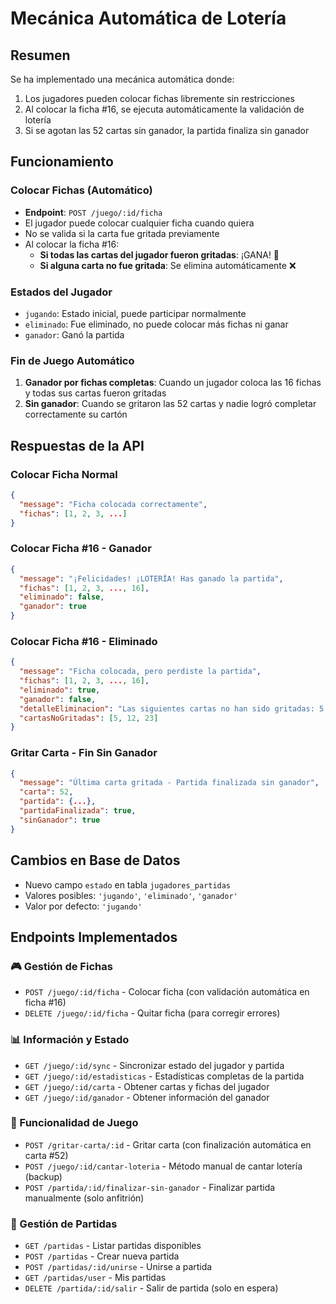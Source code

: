 # Mecánica Automática de Lotería

## Resumen
Se ha implementado una mecánica automática donde:
1. Los jugadores pueden colocar fichas libremente sin restricciones
2. Al colocar la ficha #16, se ejecuta automáticamente la validación de lotería
3. Si se agotan las 52 cartas sin ganador, la partida finaliza sin ganador

## Funcionamiento

### Colocar Fichas (Automático)
- **Endpoint**: `POST /juego/:id/ficha`
- El jugador puede colocar cualquier ficha cuando quiera
- No se valida si la carta fue gritada previamente
- Al colocar la ficha #16:
  - **Si todas las cartas del jugador fueron gritadas**: ¡GANA! 🎉
  - **Si alguna carta no fue gritada**: Se elimina automáticamente ❌

### Estados del Jugador
- `jugando`: Estado inicial, puede participar normalmente
- `eliminado`: Fue eliminado, no puede colocar más fichas ni ganar
- `ganador`: Ganó la partida

### Fin de Juego Automático
1. **Ganador por fichas completas**: Cuando un jugador coloca las 16 fichas y todas sus cartas fueron gritadas
2. **Sin ganador**: Cuando se gritaron las 52 cartas y nadie logró completar correctamente su cartón

## Respuestas de la API

### Colocar Ficha Normal
```json
{
  "message": "Ficha colocada correctamente",
  "fichas": [1, 2, 3, ...]
}
```

### Colocar Ficha #16 - Ganador
```json
{
  "message": "¡Felicidades! ¡LOTERÍA! Has ganado la partida",
  "fichas": [1, 2, 3, ..., 16],
  "eliminado": false,
  "ganador": true
}
```

### Colocar Ficha #16 - Eliminado
```json
{
  "message": "Ficha colocada, pero perdiste la partida",
  "fichas": [1, 2, 3, ..., 16],
  "eliminado": true,
  "ganador": false,
  "detalleEliminacion": "Las siguientes cartas no han sido gritadas: 5, 12, 23",
  "cartasNoGritadas": [5, 12, 23]
}
```

### Gritar Carta - Fin Sin Ganador
```json
{
  "message": "Última carta gritada - Partida finalizada sin ganador",
  "carta": 52,
  "partida": {...},
  "partidaFinalizada": true,
  "sinGanador": true
}
```

## Cambios en Base de Datos
- Nuevo campo `estado` en tabla `jugadores_partidas`
- Valores posibles: `'jugando'`, `'eliminado'`, `'ganador'`
- Valor por defecto: `'jugando'`

## Endpoints Implementados

### 🎮 Gestión de Fichas
- `POST /juego/:id/ficha` - Colocar ficha (con validación automática en ficha #16)
- `DELETE /juego/:id/ficha` - Quitar ficha (para corregir errores)

### 📊 Información y Estado
- `GET /juego/:id/sync` - Sincronizar estado del jugador y partida
- `GET /juego/:id/estadisticas` - Estadísticas completas de la partida
- `GET /juego/:id/carta` - Obtener cartas y fichas del jugador
- `GET /juego/:id/ganador` - Obtener información del ganador

### 🎯 Funcionalidad de Juego
- `POST /gritar-carta/:id` - Gritar carta (con finalización automática en carta #52)
- `POST /juego/:id/cantar-loteria` - Método manual de cantar lotería (backup)
- `POST /partida/:id/finalizar-sin-ganador` - Finalizar partida manualmente (solo anfitrión)

### 👥 Gestión de Partidas
- `GET /partidas` - Listar partidas disponibles
- `POST /partidas` - Crear nueva partida
- `POST /partidas/:id/unirse` - Unirse a partida
- `GET /partidas/user` - Mis partidas
- `DELETE /partida/:id/salir` - Salir de partida (solo en espera)
